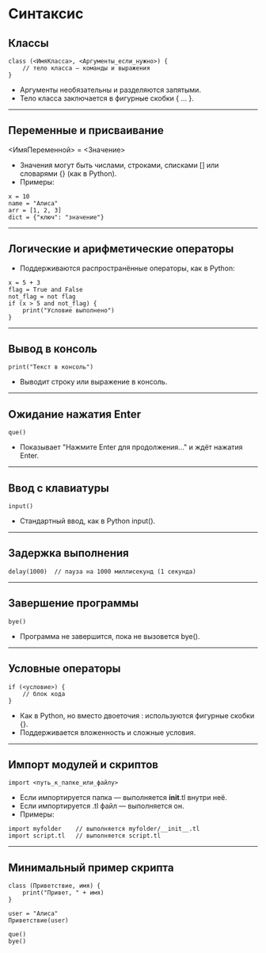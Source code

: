 # Синтаксис

## Классы

```tl
class (<ИмяКласса>, <Аргументы_если_нужно>) {
    // тело класса — команды и выражения
}
```

- Аргументы необязательны и разделяются запятыми.
- Тело класса заключается в фигурные скобки { ... }.

---

## Переменные и присваивание

<ИмяПеременной> = <Значение>

- Значения могут быть числами, строками, списками [] или словарями {} (как в Python).
- Примеры:

```tl
x = 10
name = "Алиса"
arr = [1, 2, 3]
dict = {"ключ": "значение"}
```

---

## Логические и арифметические операторы

- Поддерживаются распространённые операторы, как в Python:

```tl
x = 5 + 3
flag = True and False
not_flag = not flag
if (x > 5 and not_flag) {
    print("Условие выполнено")
}
```

---

## Вывод в консоль

```tl
print("Текст в консоль")
```

- Выводит строку или выражение в консоль.

---

## Ожидание нажатия Enter

```tl
que()
```

- Показывает "Нажмите Enter для продолжения..." и ждёт нажатия Enter.

---

## Ввод с клавиатуры

```tl
input()
```

- Стандартный ввод, как в Python input().

---

## Задержка выполнения

```tl
delay(1000)  // пауза на 1000 миллисекунд (1 секунда)
```

---

## Завершение программы

```tl
bye()
```

- Программа не завершится, пока не вызовется bye().

---

## Условные операторы

```tl
if (<условие>) {
    // блок кода
}
```

- Как в Python, но вместо двоеточия : используются фигурные скобки {}.
- Поддерживается вложенность и сложные условия.

---

## Импорт модулей и скриптов

```tl
import <путь_к_папке_или_файлу>
```

- Если импортируется папка — выполняется __init__.tl внутри неё.
- Если импортируется .tl файл — выполняется он.
- Примеры:

```tl
import myfolder    // выполняется myfolder/__init__.tl
import script.tl   // выполняется script.tl
```

---

## Минимальный пример скрипта

```tl
class (Приветствие, имя) {
    print("Привет, " + имя)
}

user = "Алиса"
Приветствие(user)

que()
bye()
```